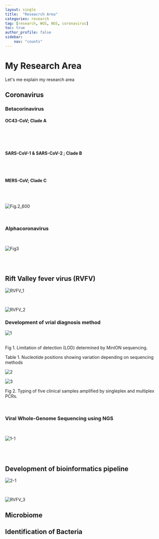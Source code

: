 ```yaml
---
layout: single
title:  "Reseacrch Area"
categories: research
tag: [research, WGS, NGS, coronavirus]
toc: true
author_profile: false
sidebar: 
    nav: "counts"
---
```


# My Research Area 

Let's me explain my research area



## Coronavirus 
### Betacorinavirus
#### OC43-CoV; Clade A
<br/>
<br/>
<br/>

####  SARS-CoV-1 & SARS-CoV-2 ; Clade B
<br/>
<br/>

####  MERS-CoV; Clade C
<br/>

<br/>![Fig.2_600]({{site.url}}/images/23-02-10-Researches/Fig.2_600.jpg)



<br/>



### Alphacoronavirus

<br/>

![Fig3]({{site.url}}/images/23-02-10-Researches/Fig3.png)

<br/>
<br/>



## Rift Valley fever virus (RVFV)

![RVFV_1]({{site.url}}/images/23-02-10-Researches/RVFV_1.png)

<br/>

![RVFV_2]({{site.url}}/images/23-02-10-Researches/RVFV_2.png)

### Development of vrial diagnosis method



![1]({{site.url}}/images/23-02-10-Researches/1.png)

<br/>Fig 1. Limitation of detection (LOD) determined by MinION sequencing.

Table 1. Nucleotide positions showing variation depending on sequencing methods

![2]({{site.url}}/images/23-02-10-Researches/2.png)

![3]({{site.url}}/images/23-02-10-Researches/3.png)

Fig 2. Typing of five clinical samples amplified by singleplex and multiplex PCRs.

<br/>



### Viral Whole-Genome Sequencing using NGS
<br/>

![1-1]({{site.url}}/images/23-02-10-Researches/1-1.png)

<br/>
<br/>

## Development of bioinformatics pipeline

![2-1]({{site.url}}/images/23-02-10-Researches/2-1.png)

<br/>

![RVFV_3]({{site.url}}/images/23-02-10-Researches/RVFV_3.png)

## Microbiome


## Identification of Bacteria



